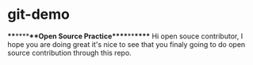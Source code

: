 # git-demo

****\*\*****\*\*\*\*****\*\*****Open Source Practice****\*\*\*\*****\*\*****\*\*\*\*****
Hi open souce contributor, I hope you are doing great it's nice to see that you finaly going to do open source contribution through this repo.
